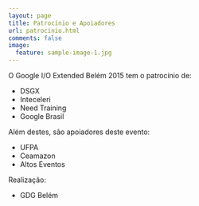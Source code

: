 ```yaml
---
layout: page
title: Patrocínio e Apoiadores
url: patrocinio.html
comments: false
image:
  feature: sample-image-1.jpg
---
```


O Google I/O Extended Belém 2015 tem o patrocínio de:

- DSGX
- Inteceleri
- Need Training
- Google Brasil

Além destes, são apoiadores deste evento:
- UFPA
- Ceamazon
- Altos Eventos


Realização:
- GDG Belém
